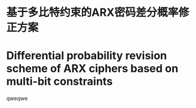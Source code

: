 # 基于多比特约束的ARX密码差分概率修正方案
# Differential probability revision scheme of ARX ciphers based on multi-bit constraints
qweqwe
